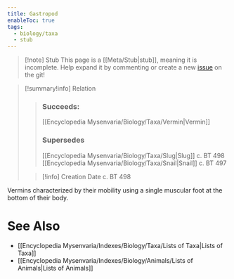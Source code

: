 ```yaml
---
title: Gastropod
enableToc: true
tags:
  - biology/taxa
  - stub
---
```


> [!note] Stub
> This page is a [[Meta/Stub|stub]], meaning it is incomplete. Help expand it by commenting or create a new [issue](https://github.com/RagtimeGal/quartz--encyclopedia-mysenvaria/issues/new/choose) on the git!


> [!summary[](Meta/Stubs.md)!info] Relation
> > ### Succeeds:
> > [[Encyclopedia Mysenvaria/Biology/Taxa/Vermin|Vermin]]
> > ### Supersedes 
> > [[Encyclopedia Mysenvaria/Biology/Taxa/Slug|Slug]] c. BT 498
> > [[Encyclopedia Mysenvaria/Biology/Taxa/Snail|Snail]] c. BT 497
>
> > [!info] Creation Date
> > c. BT 498

Vermins characterized by their mobility using a single muscular foot at the bottom of their body.

# See Also
- [[Encyclopedia Mysenvaria/Indexes/Biology/Taxa/Lists of Taxa|Lists of Taxa]]
- [[Encyclopedia Mysenvaria/Indexes/Biology/Animals/Lists of Animals|Lists of Animals]]
